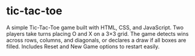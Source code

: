 # tic-tac-toe
A simple Tic-Tac-Toe game built with HTML, CSS, and JavaScript. Two players take turns placing O and X on a 3×3 grid. The game detects wins across rows, columns, and diagonals, or declares a draw if all boxes are filled. Includes Reset and New Game options to restart easily.

